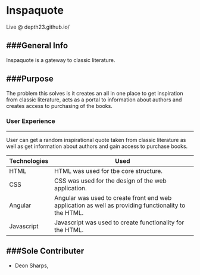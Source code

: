 # Inspaquote

Live @ depth23.github.io/

###General Info
-------------------------------------------
Inspaquote is a gateway to classic literature.

###Purpose
-------------------------------------------
The problem this solves is it creates an all in one place to get inspiration from classic literature, acts as a portal to information about authors and creates access to purchasing of the books.

### User Experience
-------------------------------------------
User can get a random inspirational quote taken from classic literature as well as get information about authors and gain access to purchase books. 




|Technologies|Used|
|-------|-------|
|HTML|HTML was used for tbe core structure.|
|CSS|CSS was used for the design of the web application.|
|Angular|Angular was used to create front end web application as well as providing functionality to the HTML.|
|Javascript|Javascript was used to create functionality for the HTML.|



###Sole Contributer
-------------------------------------------
* Deon Sharps,